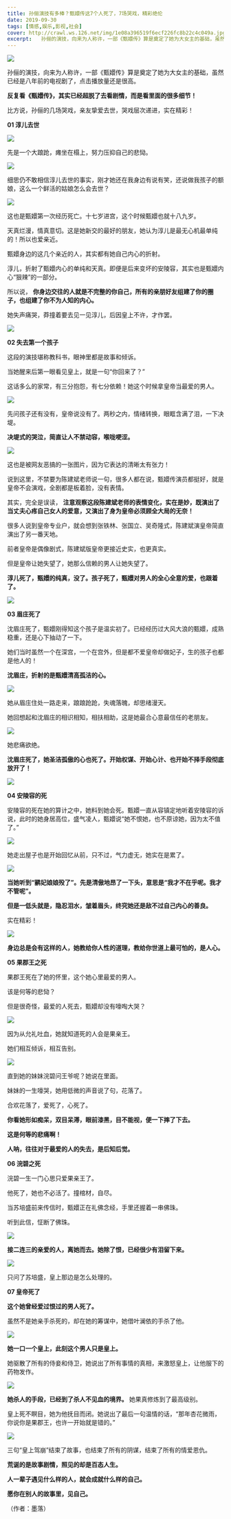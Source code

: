 ```yaml
---
title: 孙俪演技有多棒？甄嬛传这7个人死了，7场哭戏，精彩绝伦
date: 2019-09-30
tags: [情感,娱乐,影视,社会]
cover: http://crawl.ws.126.net/img/1e08a396519f6ecf226fc8b22c4c049a.jpg
excerpt:   孙俪的演技，向来为人称许，一部《甄嬛传》算是奠定了她为大女主的基础，虽然已经是八年前的电视剧了
---
```

![](http://crawl.ws.126.net/img/1e08a396519f6ecf226fc8b22c4c049a.jpg)  

孙俪的演技，向来为人称许，一部《甄嬛传》算是奠定了她为大女主的基础，虽然已经是八年前的电视剧了，点击播放量还是很高。

**反复看《甄嬛传》，其实已经超脱了去看剧情，而是看里面的很多细节！**

比方说，孙俪的几场哭戏，亲友挚爱去世，哭戏层次递进，实在精彩！

**01 淳儿去世**

![](http://crawl.ws.126.net/img/3c0907f0a8b54704c6fb585feb685ac5.jpg)  

先是一个大踉跄，瘫坐在榻上，努力压抑自己的悲恸。

![](http://crawl.ws.126.net/img/7dc767f79fce62e477175acbeff5da89.jpg)  

细思仍不敢相信淳儿去世的事实，刚才她还在我身边有说有笑，还说做我孩子的额娘，这么一个鲜活的姑娘怎么会去世？

![](http://crawl.ws.126.net/img/d0f4be99d5833658f24afc645974b28c.jpg)  

这也是甄嬛第一次经历死亡。十七岁进宫，这个时候甄嬛也就十八九岁。

天真烂漫，情真意切。这是她新交的最好的朋友，她认为淳儿是最无心机最单纯的！所以也爱亲近。

甄嬛身边的这几个亲近的人，其实都有她自己内心的折射。

淳儿，折射了甄嬛内心的单纯和天真。即便是后来变坏的安陵容，其实也是甄嬛内心“狠辣”的一部分。

所以说， **你身边交往的人就是不完整的你自己，所有的亲朋好友组建了你的圈子，也组建了你不为人知的内心。**

她失声痛哭，莽撞着要去见一见淳儿，后因皇上不许，才作罢。

![](http://crawl.ws.126.net/img/b6037c9d871feb867e0fb8127ad01b24.jpg)  

**02 失去第一个孩子**

这段的演技堪称教科书，眼神里都是故事和倾诉。

当她醒来后第一眼看见皇上，就是一句“你回来了？”

这话多么的家常，有三分抱怨，有七分依赖！她这个时候拿皇帝当最爱的男人。

![](http://crawl.ws.126.net/img/cbcd42c837b16992c72de30216bd4f77.jpg)  

先问孩子还有没有，皇帝说没有了。两秒之内，情绪转换，眼眶含满了泪，一下决堤。

**决堤式的哭泣，简直让人不禁动容，喉咙哽涩。**

![](http://crawl.ws.126.net/img/d253d445adc306d43cd002060588155a.jpg)  

这也是被网友恶搞的一张图片，因为它表达的清晰太有张力！

说到这里，不禁要为陈建斌老师说一句，很多人都在说，甄嬛传演员都挺好，就是皇帝不会演戏，全剧都是板着脸，没有表情。

其实，完全是误读， **注意观察这段陈建斌老师的表情变化，实在是妙，既演出了当丈夫心疼自己女人的爱意，又演出了身为皇帝必须顾全大局的无奈！**

很多人说到皇帝专业户，就会想到张铁林、张国立、吴奇隆式，陈建斌演皇帝简直演出了另一番天地。

前者皇帝是偶像剧式，陈建斌版皇帝更接近史实，也更真实。

但是皇帝让她失望了，她那么信赖的男人让她失望了。

**淳儿死了，甄嬛的纯真，没了。孩子死了，甄嬛对男人的全心全意的爱，也跟着了。**

![](http://crawl.ws.126.net/img/c6ef0413d6c40cfcba67a319e8ca8ff5.jpg)  

**03 眉庄死了**

沈眉庄死了，甄嬛刚得知这个孩子是温实初了。已经经历过大风大浪的甄嬛，成熟稳重，还是心下抽动了一下。

她们当时虽然一个在深宫，一个在宫外，但是都不爱皇帝却做妃子，生的孩子也都是他人的！

**沈眉庄，折射的是甄嬛清高孤洁的心。**

![](http://crawl.ws.126.net/img/ed63145edb247501cb3bb210cb305915.jpg)  

她从眉庄住处一路走来，踉踉跄跄，失魂落魄，却思绪漫天。

她回想起和沈眉庄的相识相知，相扶相助，这是她最合心意最信任的老朋友。

![](http://crawl.ws.126.net/img/abb13ef9df86d6b964a0787e360d31b5.jpg)  

她悲痛欲绝。

**沈眉庄死了，她圣洁孤傲的心也死了。开始权谋、开始心计、也开始不择手段彻底放开了！**

![](http://crawl.ws.126.net/img/5c99467f20ddde55d5abbd28d1eb7365.jpg)  

**04 安陵容的死**

安陵容的死在她的算计之中，她料到她会死。甄嬛一直从容镇定地听着安陵容的诉说，此时的她身居高位，盛气凌人，甄嬛说“她不恨她，也不原谅她，因为太不值了。”

![](http://crawl.ws.126.net/img/d1e3807bbc9ec813812d9a72a9cad352.jpg)  

她走出屋子也是开始回忆从前，只不过，气力虚无，她实在是累了。

![](http://crawl.ws.126.net/img/6bd921a4df355ae4775cc1a1ba54710e.jpg)  

**当她听到“鹂妃娘娘殁了”。先是清傲地昂了一下头，意思是“我才不在乎呢。我才不管呢”。**

**但是一低头就是，隐忍泪水，皱着眉头，终究她还是敌不过自己内心的善良。**

实在精彩！

![](http://crawl.ws.126.net/img/54df41bd8b1bca470ab959e4478c2433.jpg)  

**身边总是会有这样的人，她教给你人性的道理，教给你世道上最可怕的，是人心。**

**05 果郡王之死**

果郡王死在了她的怀里，这个她心里最爱的男人。

该是何等的悲恸？

但是很奇怪，最爱的人死去，甄嬛却没有嚎啕大哭？

![](http://crawl.ws.126.net/img/b53666d234cd510e65ef80889fd137b0.jpg)  

因为从允礼吐血，她就知道死的人会是果亲王。

她们相互倾诉，相互告别。

![](http://crawl.ws.126.net/img/b61c66b727b2164f3471236d5d6e7dfe.jpg)  

直到她的妹妹浣碧问王爷呢？她说在里面。

妹妹的一生嚎哭，她用低微的声音说了句，花落了。

合欢花落了，爱死了，心死了。

**你看她形如痴呆，双目呆滞，眼前漆黑，目不能视，便一下摔了下去。**

**这是何等的悲痛啊！**

**人呐，往往对于最爱的人的失去，是后知后觉。**

**06 浣碧之死**

浣碧一生一门心思只爱果亲王了。

他死了，她也不必活了。撞棺材，自尽。

当苏培盛前来传信时，甄嬛正在礼佛念经，手里还握着一串佛珠。

听到此信，怔断了佛珠。

![](http://crawl.ws.126.net/img/032552f2ba5d20479aff786b664860bc.jpg)  

**接二连三的亲爱的人，离她而去。她除了恨，已经很少有泪留下来。**

![](http://crawl.ws.126.net/img/f6ecc49eccd74c655063ae010bb5864a.jpg)  

只问了苏培盛，皇上那边是怎么处理的。

**07 皇帝死了**

**这个她曾经爱过恨过的男人死了。**

虽然不是她亲手杀死的，却在她的筹谋中，她借叶澜依的手杀了他。

![](http://crawl.ws.126.net/img/7a63a75d77d1d29292d38e1c6cc3c9a8.jpg)  

**她一口一个皇上，此刻这个男人只是皇上。**

她驱散了所有的侍妾和侍卫，她说出了所有事情的真相，来激怒皇上，让他服下的药物发作。

![](http://crawl.ws.126.net/img/028921fd99b17e1df0f02c61bbdb2383.jpg)  

**她杀人的手段，已经到了杀人不见血的境界。** 她果真修炼到了最高级别。

皇上死不瞑目，她为他抚目而闭。她说出了最后一句温情的话，“那年杏花微雨，你说你是果郡王，也许一开始就是错的。”

![](http://crawl.ws.126.net/img/c2f1a5b1ac869b4ac30558b9db92418c.jpg)  

三句“皇上驾崩”结束了故事，也结束了所有的阴谋，结束了所有的情爱恩仇。

**荒诞的是故事剧情，照见的却是百态人生。**

**人一辈子遇见什么样的人，就会成就什么样的自己。**

**愿你在别人的故事里，见自己。**

（作者：墨落）

